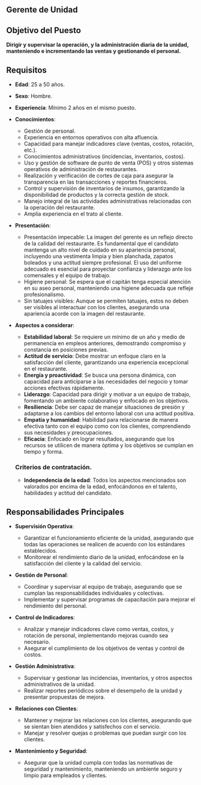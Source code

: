 ## Gerente de Unidad

## Objetivo del Puesto
**Dirigir y supervisar la operación, y la administración diaria de la unidad, manteniendo e incrementando las ventas y gestionando el personal.**

## **Requisitos**

- **Edad**: 25 a 50 años.
- **Sexo**: Hombre.
- **Experiencia**: Mínimo 2 años en el mismo puesto.
- **Conocimientos**:
  - Gestión de personal.
  - Experiencia en entornos operativos con alta afluencia.
  - Capacidad para manejar indicadores clave (ventas, costos, rotación, etc.).
  - Conocimientos administrativos (incidencias, inventarios, costos).
  - Uso y gestión de software de punto de venta (POS) y otros sistemas operativos de administración de restaurantes.
  - Realización y verificación de cortes de caja para asegurar la transparencia en las transacciones y reportes financieros.
  - Control y supervisión de inventarios de insumos, garantizando la disponibilidad de productos y la correcta gestión de stock.
  - Manejo integral de las actividades administrativas relacionadas con la operación del restaurante.
  - Amplia experiencia en el trato al cliente.
- **Presentación**:
  - Presentación impecable: La imagen del gerente es un reflejo directo de la calidad del restaurante. Es fundamental que el candidato mantenga un alto nivel de cuidado en su apariencia personal, incluyendo una vestimenta limpia y bien planchada, zapatos boleados y una actitud siempre profesional. El uso del uniforme adecuado es esencial para proyectar confianza y liderazgo ante los comensales y el equipo de trabajo.
  - Higiene personal: Se espera que el capitán tenga especial atención en su aseo personal, manteniendo una higiene adecuada que refleje profesionalismo.
  - Sin tatuajes visibles: Aunque se permiten tatuajes, estos no deben ser visibles al interactuar con los clientes, asegurando una apariencia acorde con la imagen del restaurante.
- **Aspectos a considerar**:
  - **Estabilidad laboral**: Se requiere un mínimo de un año y medio de permanencia en empleos anteriores, demostrando compromiso y constancia en posiciones previas.
  - **Actitud de servicio**: Debe mostrar un enfoque claro en la satisfacción del cliente, garantizando una experiencia excepcional en el restaurante.
  - **Energía y proactividad**: Se busca una persona dinámica, con capacidad para anticiparse a las necesidades del negocio y tomar acciones efectivas rápidamente.
  - **Liderazgo**: Capacidad para dirigir y motivar a un equipo de trabajo, fomentando un ambiente colaborativo y enfocado en los objetivos.
  - **Resiliencia**: Debe ser capaz de manejar situaciones de presión y adaptarse a los cambios del entorno laboral con una actitud positiva.
  - **Empatía y humanidad**: Habilidad para relacionarse de manera efectiva tanto con el equipo como con los clientes, comprendiendo sus necesidades y preocupaciones.
  - **Eficacia**: Enfocado en lograr resultados, asegurando que los recursos se utilicen de manera óptima y los objetivos se cumplan en tiempo y forma.

  ### Criterios de contratación.

    - **Independencia de la edad**: Todos los aspectos mencionados son valorados por encima de la edad, enfocándonos en el talento, habilidades y actitud del candidato.

## **Responsabilidades Principales**

- **Supervisión Operativa**:
  - Garantizar el funcionamiento eficiente de la unidad, asegurando que todas las operaciones se realicen de acuerdo con los estándares establecidos.
  - Monitorear el rendimiento diario de la unidad, enfocándose en la satisfacción del cliente y la calidad del servicio.

- **Gestión de Personal**:
  - Coordinar y supervisar al equipo de trabajo, asegurando que se cumplan las responsabilidades individuales y colectivas.
  - Implementar y supervisar programas de capacitación para mejorar el rendimiento del personal.

- **Control de Indicadores**:
  - Analizar y manejar indicadores clave como ventas, costos, y rotación de personal, implementando mejoras cuando sea necesario.
  - Asegurar el cumplimiento de los objetivos de ventas y control de costos.

- **Gestión Administrativa**:
  - Supervisar y gestionar las incidencias, inventarios, y otros aspectos administrativos de la unidad.
  - Realizar reportes periódicos sobre el desempeño de la unidad y presentar propuestas de mejora.

- **Relaciones con Clientes**:
  - Mantener y mejorar las relaciones con los clientes, asegurando que se sientan bien atendidos y satisfechos con el servicio.
  - Manejar y resolver quejas o problemas que puedan surgir con los clientes.

- **Mantenimiento y Seguridad**:
  - Asegurar que la unidad cumpla con todas las normativas de seguridad y mantenimiento, manteniendo un ambiente seguro y limpio para empleados y clientes.
